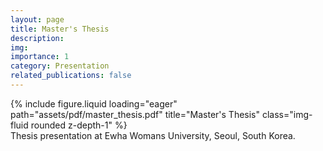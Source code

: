 ```yaml
---
layout: page
title: Master's Thesis
description: 
img: 
importance: 1
category: Presentation
related_publications: false
---
```


<div class="row">
    <div class="col-sm mt-3 mt-md-0">
        {% include figure.liquid loading="eager" path="assets/pdf/master_thesis.pdf" title="Master's Thesis" class="img-fluid rounded z-depth-1" %}
    </div>
</div>
<div class="caption">
    Thesis presentation at Ewha Womans University, Seoul, South Korea.
</div>